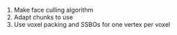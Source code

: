 1. Make face culling algorithm
2. Adapt chunks to use 
3. Use voxel packing and SSBOs for one vertex per voxel
